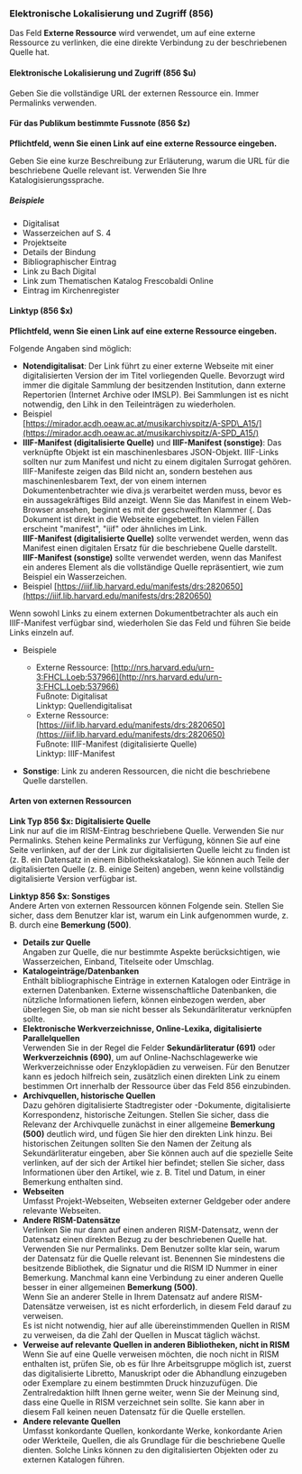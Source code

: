### Elektronische Lokalisierung und Zugriff (856)

Das Feld **Externe Ressource** wird verwendet, um auf eine externe Ressource zu verlinken, die eine direkte Verbindung zu der beschriebenen Quelle hat.

#### Elektronische Lokalisierung und Zugriff (856 $u)

Geben Sie die vollständige URL der externen Ressource ein. Immer Permalinks verwenden.

#### Für das Publikum bestimmte Fussnote (856 $z)

**Pflichtfeld, wenn Sie einen Link auf eine externe Ressource eingeben.**

Geben Sie eine kurze Beschreibung zur Erläuterung, warum die URL für die beschriebene Quelle relevant ist. Verwenden Sie Ihre Katalogisierungssprache.

##### Beispiele

- Digitalisat
- Wasserzeichen auf S. 4
- Projektseite
- Details der Bindung
- Bibliographischer Eintrag
- Link zu Bach Digital
- Link zum Thematischen Katalog Frescobaldi Online
- Eintrag im Kirchenregister


#### Linktyp (856 $x)

**Pflichtfeld, wenn Sie einen Link auf eine externe Ressource eingeben.**

Folgende Angaben sind möglich:

- **Notendigitalisat**: Der Link führt zu einer externe Webseite mit einer digitalisierten Version der im Titel vorliegenden Quelle. Bevorzugt wird immer die digitale Sammlung der besitzenden Institution, dann externe Repertorien (Internet Archive oder IMSLP). Bei Sammlungen ist es nicht notwendig, den Lihk in den Teileinträgen zu wiederholen.
 - Beispiel  
   [https://mirador.acdh.oeaw.ac.at/musikarchivspitz/A-SPD\_A15/](https://mirador.acdh.oeaw.ac.at/musikarchivspitz/A-SPD_A15/)
- **IIIF-Manifest (digitalisierte Quelle)** und **IIIF-Manifest (sonstige)**: Das verknüpfte Objekt ist ein maschinenlesbares JSON-Objekt. IIIF-Links sollten nur zum Manifest und nicht zu einem digitalen Surrogat gehören. IIIF-Manifeste zeigen das Bild nicht an, sondern bestehen aus maschinenlesbarem Text, der von einem internen Dokumentenbetrachter wie diva.js verarbeitet werden muss, bevor es ein aussagekräftiges Bild anzeigt. Wenn Sie das Manifest in einem Web-Browser ansehen, beginnt es mit der geschweiften Klammer {. Das Dokument ist direkt in die Webseite eingebettet. In vielen Fällen erscheint "manifest", "iiif" oder ähnliches im Link.   
  **IIIF-Manifest (digitalisierte Quelle)** sollte verwendet werden, wenn das Manifest einen digitalen Ersatz für die beschriebene Quelle darstellt.  **IIIF-Manifest (sonstige)** sollte verwendet werden, wenn das Manifest ein anderes Element als die vollständige Quelle repräsentiert, wie zum Beispiel ein Wasserzeichen.
 - Beispiel [https://iiif.lib.harvard.edu/manifests/drs:2820650](https://iiif.lib.harvard.edu/manifests/drs:2820650)

 Wenn sowohl Links zu einem externen Dokumentbetrachter als auch ein IIIF-Manifest verfügbar sind, wiederholen Sie das Feld und führen Sie beide Links einzeln auf.
 - Beispiele
   - Externe Ressource: [http://nrs.harvard.edu/urn-3:FHCL.Loeb:537966](http://nrs.harvard.edu/urn-3:FHCL.Loeb:537966)  
     Fußnote: Digitalisat  
     Linktyp: Quellendigitalisat
   - Externe Ressource: [https://iiif.lib.harvard.edu/manifests/drs:2820650](https://iiif.lib.harvard.edu/manifests/drs:2820650)  
     Fußnote: IIIF-Manifest (digitalisierte Quelle)  
     Linktyp: IIIF-Manifest

- **Sonstige**: Link zu anderen Ressourcen, die nicht die beschriebene Quelle darstellen.

#### Arten von externen Ressourcen

**Link Typ 856 $x: Digitalisierte Quelle**  
Link nur auf die im RISM-Eintrag beschriebene Quelle. Verwenden Sie nur Permalinks. Stehen keine Permalinks zur Verfügung, können Sie auf eine Seite verlinken, auf der der Link zur digitalisierten Quelle leicht zu finden ist (z. B. ein Datensatz in einem Bibliothekskatalog). Sie können auch Teile der digitalisierten Quelle (z. B. einige Seiten) angeben, wenn keine vollständig digitalisierte Version verfügbar ist.

**Linktyp 856 $x: Sonstiges**  
Andere Arten von externen Ressourcen können Folgende sein. Stellen Sie sicher, dass dem Benutzer klar ist, warum ein Link aufgenommen wurde, z. B. durch eine **Bemerkung (500)**.

- **Details zur Quelle**  
  Angaben zur Quelle, die nur bestimmte Aspekte berücksichtigen, wie Wasserzeichen, Einband, Titelseite oder Umschlag.
- **Katalogeinträge/Datenbanken**  
  Enthält bibliographische Einträge in externen Katalogen oder Einträge in externen Datenbanken. Externe wissenschaftliche Datenbanken, die nützliche Informationen liefern, können einbezogen werden, aber überlegen Sie, ob man sie nicht besser als Sekundärliteratur verknüpfen sollte.
- **Elektronische Werkverzeichnisse, Online-Lexika, digitalisierte Parallelquellen**  
  Verwenden Sie in der Regel die Felder **Sekundärliteratur (691)** oder **Werkverzeichnis (690)**, um auf Online-Nachschlagewerke wie Werkverzeichnisse oder Enzyklopädien zu verweisen. Für den Benutzer kann es jedoch hilfreich sein, zusätzlich einen direkten Link zu einem bestimmen Ort innerhalb der Ressource über das Feld 856 einzubinden.
- **Archivquellen, historische Quellen**  
  Dazu gehören digitalisierte Stadtregister oder -Dokumente, digitalisierte Korrespondenz, historische Zeitungen. Stellen Sie sicher, dass die Relevanz der Archivquelle zunächst in einer allgemeine **Bemerkung (500)** deutlich wird, und fügen Sie hier den direkten Link hinzu. Bei historischen Zeitungen sollten Sie den Namen der Zeitung als Sekundärliteratur eingeben, aber Sie können auch auf die spezielle Seite verlinken, auf der sich der Artikel hier befindet; stellen Sie sicher, dass Informationen über den Artikel, wie z. B. Titel und Datum, in einer Bemerkung enthalten sind.
- **Webseiten**  
  Umfasst Projekt-Webseiten, Webseiten externer Geldgeber oder andere relevante Webseiten.
- **Andere RISM-Datensätze**  
  Verlinken Sie nur dann auf einen anderen RISM-Datensatz, wenn der Datensatz einen direkten Bezug zu der beschriebenen Quelle hat. Verwenden Sie nur Permalinks. Dem Benutzer sollte klar sein, warum der Datensatz für die Quelle relevant ist. Benennen Sie mindestens die besitzende Bibliothek, die Signatur und die RISM ID Nummer in einer Bemerkung. Manchmal kann eine Verbindung zu einer anderen Quelle besser in einer allgemeinen **Bemerkung (500)**.   
  Wenn Sie an anderer Stelle in Ihrem Datensatz auf andere RISM-Datensätze verweisen, ist es nicht erforderlich, in diesem Feld darauf zu verweisen.  
  Es ist nicht notwendig, hier auf alle übereinstimmenden Quellen in RISM zu verweisen, da die Zahl der Quellen in Muscat täglich wächst.
- **Verweise auf relevante Quellen in anderen Bibliotheken, nicht in RISM**  
  Wenn Sie auf eine Quelle verweisen möchten, die noch nicht in RISM enthalten ist, prüfen Sie, ob es für Ihre Arbeitsgruppe möglich ist, zuerst das digitalisierte Libretto, Manuskript oder die Abhandlung einzugeben oder Exemplare zu einem bestimmten Druck hinzuzufügen. Die Zentralredaktion hilft Ihnen gerne weiter, wenn Sie der Meinung sind, dass eine Quelle in RISM verzeichnet sein sollte. Sie kann aber in diesem Fall keinen neuen Datensatz für die Quelle erstellen.
- **Andere relevante Quellen**  
  Umfasst konkordante Quellen, konkordante Werke, konkordante Arien oder Werkteile, Quellen, die als Grundlage für die beschriebene Quelle dienten. Solche Links können zu den digitalisierten Objekten oder zu externen Katalogen führen.
